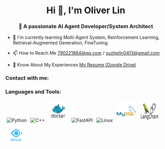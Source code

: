 <h1 align="center">Hi 👋, I'm Oliver Lin</h1>

<h3 align="center"><strong>🚀 A passionate AI Agent Developer/System Architect</strong></h3>

- 🌱 I'm currently learning Multi-Agent System, Reinforcement Learning, Retrieval-Augmented Generation, FineTuning.

- 📫 How to Reach Me 790221864@qq.com / yuzhelin0413@gmail.com

- 📄 Know About My Experiences [My Resume (Google Drive)](https://drive.google.com/file/d/1mcfaagczm11w6RVDzHBok4JTdhpvUTk8/view?usp=drive_link)

<h3 align="left"><strong>Contact with me:</strong></h3>

<h3 align="left">Languages and Tools:</h3>
<div>
  <img src="https://cdn.jsdelivr.net/gh/devicons/devicon/icons/python/python-original.svg" alt="Python" width="60" height="60" style="margin:4px;" />
  <img src="https://cdn.jsdelivr.net/gh/devicons/devicon/icons/cplusplus/cplusplus-original.svg" alt="C++" width="60" height="60" style="margin:4px;" />
  <img src="https://raw.githubusercontent.com/docker-library/docs/master/docker/logo.png" alt="Docker" width="60" height="60" style="margin:4px;" />
  <img src="https://fastapi.tiangolo.com/img/logo-margin/logo-teal.svg" alt="FastAPI" width="60" height="60" style="margin:4px;" />
  <img src="https://upload.wikimedia.org/wikipedia/commons/a/af/Tux.png" alt="Linux" width="60" height="60" style="margin:4px;" />
  <img src="https://raw.githubusercontent.com/devicons/devicon/master/icons/mysql/mysql-original-wordmark.svg" alt="MySQL" width="60" height="60" style="margin:4px;" />
  <img src="https://github.com/Ol1ver0413/Ol1ver0413/blob/main/assert_logo/langchain.jpg" alt="langchain" width="60" height="60" style="margin:4px;" />
    <img src="https://github.com/Ol1ver0413/Ol1ver0413/blob/main/assert_logo/milvus.png" alt="Milvus" width="60" height="60" style="margin:4px;" />







</div>
